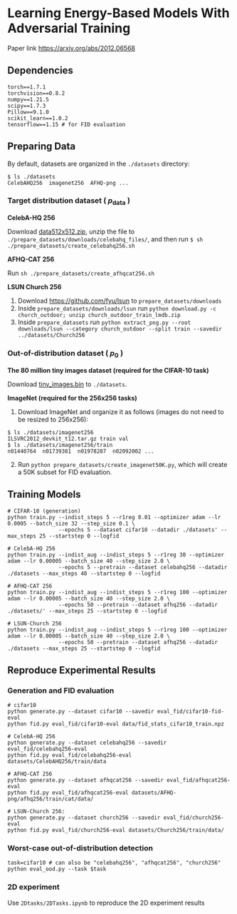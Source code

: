 # Learning Energy-Based Models With Adversarial Training
Paper link https://arxiv.org/abs/2012.06568

## Dependencies
```
torch==1.7.1
torchvision==0.8.2
numpy==1.21.5
scipy==1.7.3
Pillow==9.1.0
scikit_learn==1.0.2
tensorflow==1.15 # for FID evaluation
```

## Preparing Data
By default, datasets are organized in the `./datasets` directory:
```
$ ls ./datasets
CelebAHQ256  imagenet256  AFHQ-png ...
```

### Target distribution dataset ( $p_\textrm{data}$ )

**CelebA-HQ 256** 

Download [data512x512.zip](https://drive.google.com/drive/folders/11Vz0fqHS2rXDb5pprgTjpD7S2BAJhi1P), unzip the file to `./prepare_datasets/downloads/celebahq_files/`, and then run `$ sh ./prepare_datasets/create_celebahq256.sh`

**AFHQ-CAT 256** 

Run `sh ./prepare_datasets/create_afhqcat256.sh`

**LSUN Church 256** 
  1. Download https://github.com/fyu/lsun to `prepare_datasets/downloads`
  2. Inside `prepare_datasets/downloads/lsun` run `python download.py -c church_outdoor; unzip church_outdoor_train_lmdb.zip` 
  3. Inside `prepare_datasets` run `python extract_png.py --root downloads/lsun --category church_outdoor --split train --savedir ../datasets/Church256`

### Out-of-distribution dataset ( $p_0$ )

**The 80 million tiny images dataset (required for the CIFAR-10 task)**

Download [tiny_images.bin](http://www.archive.org/download/80-million-tiny-images-2-of-2/tiny_images.bin) to `./datasets`.

**ImageNet (required for the 256x256 tasks)**
  1. Download ImageNet and organize it as follows (images do not need to be resized to 256x256):
  ```
  $ ls ./datasets/imagenet256
  ILSVRC2012_devkit_t12.tar.gz train val
  $ ls ./datasets/imagenet256/train
  n01440764  n01739381  n01978287  n02092002 ...
  ```
  2. Run `python prepare_datasets/create_imagenet50K.py`, which will create a 50K subset for FID evaluation.



## Training Models

```
# CIFAR-10 (generation)
python train.py --indist_steps 5 --r1reg 0.01 --optimizer adam --lr 0.0005 --batch_size 32 --step_size 0.1 \
                --epochs 5 --dataset cifar10 --datadir ./datasets' --max_steps 25 --startstep 0 --logfid

# CelebA-HQ 256
python train.py --indist_aug --indist_steps 5 --r1reg 30 --optimizer adam --lr 0.00005 --batch_size 40 --step_size 2.0 \
                --epochs 5 --pretrain --dataset celebahq256 --datadir ./datasets --max_steps 40 --startstep 0 --logfid

# AFHQ-CAT 256
python train.py --indist_aug --indist_steps 5 --r1reg 100 --optimizer adam --lr 0.00005 --batch_size 40 --step_size 2.0 \
                --epochs 50 --pretrain --dataset afhq256 --datadir ./datasets/' --max_steps 25 --startstep 0 --logfid

# LSUN-Church 256
python train.py --indist_aug --indist_steps 5 --r1reg 100 --optimizer adam --lr 0.00005 --batch_size 40 --step_size 2.0 \
                --epochs 50 --pretrain --dataset afhq256 --datadir ./datasets --max_steps 25 --startstep 0 --logfid
```


## Reproduce Experimental Results

### Generation and FID evaluation

```
# cifar10
python generate.py --dataset cifar10 --savedir eval_fid/cifar10-fid-eval
python fid.py eval_fid/cifar10-eval data/fid_stats_cifar10_train.npz

# CelebA-HQ 256
python generate.py --dataset celebahq256 --savedir eval_fid/celebahq256-eval
python fid.py eval_fid/celebahq256-eval datasets/CelebAHQ256/train/data

# AFHQ-CAT 256 
python generate.py --dataset afhqcat256 --savedir eval_fid/afhqcat256-eval
python fid.py eval_fid/afhqcat256-eval datasets/AFHQ-png/afhq256/train/cat/data/

# LSUN-Church 256: 
python generate.py --dataset church256 --savedir eval_fid/church256-eval
python fid.py eval_fid/church256-eval datasets/Church256/train/data/
```

### Worst-case out-of-distribution detection
```
task=cifar10 # can also be "celebahq256", "afhqcat256", "church256"
python eval_ood.py --task $task
```


### 2D experiment
Use `2Dtasks/2DTasks.ipynb` to reproduce the 2D experiment results

